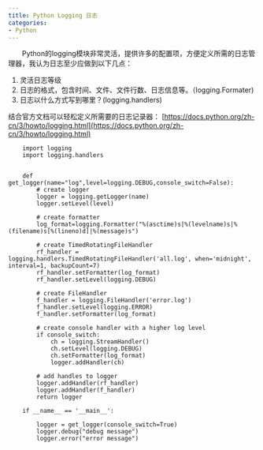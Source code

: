 ```yaml
---
title: Python Logging 日志
categories: 
- Python
---
```


　　Python的logging模块非常灵活，提供许多的配置项，方便定义所需的日志管理器，我认为日志至少应做到以下几点：
1. 灵活日志等级
2. 日志的格式，包含时间、文件、文件行数、日志信息等。（logging.Formater)
3. 日志以什么方式写到哪里？(logging.handlers)  

结合官方文档可以轻松定义所需要的日志记录器：
[https://docs.python.org/zh-cn/3/howto/logging.html](https://docs.python.org/zh-cn/3/howto/logging.html)

```
	import logging
	import logging.handlers


	def get_logger(name="log",level=logging.DEBUG,console_switch=False):
	    # create logger
	    logger = logging.getLogger(name)
	    logger.setLevel(level)

	    # create formatter
	    log_format=logging.Formatter("%(asctime)s|%(levelname)s|%(filename)s[%(lineno)d]|%(message)s")

	    # create TimedRotatingFileHandler
	    rf_handler = logging.handlers.TimedRotatingFileHandler('all.log', when='midnight', interval=1, backupCount=7)
	    rf_handler.setFormatter(log_format)
	    rf_handler.setLevel(logging.DEBUG)

	    # create FileHandler
	    f_handler = logging.FileHandler('error.log')
	    f_handler.setLevel(logging.ERROR)
	    f_handler.setFormatter(log_format)

	    # create console handler with a higher log level
	    if console_switch:
	        ch = logging.StreamHandler()
	        ch.setLevel(logging.DEBUG)
	        ch.setFormatter(log_format)
	        logger.addHandler(ch)

	    # add handles to logger
	    logger.addHandler(rf_handler)
	    logger.addHandler(f_handler)
	    return logger

	if __name__ == '__main__':
	    
	    logger = get_logger(console_switch=True)
	    logger.debug("debug message")
	    logger.error("error message")

```